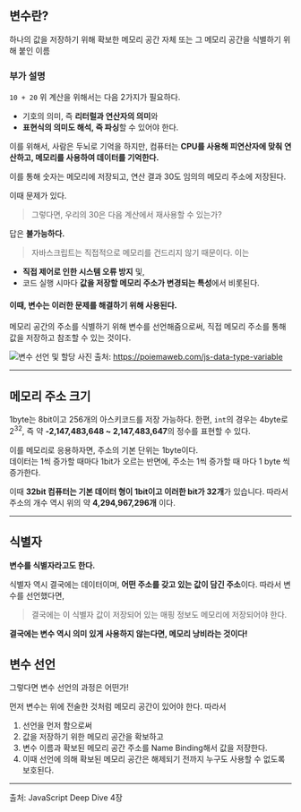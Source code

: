## **변수란?**

하나의 값을 저장하기 위해 확보한 메모리 공간 자체 또는 그 메모리 공간을 식별하기 위해 붙인 이름

### **부가 설명**

`10 + 20`
위 계산을 위해서는 다음 2가지가 필요하다.

- 기호의 의미, 즉 **리터럴과 연산자의 의미**와
- **표현식의 의미도 해석, 즉 파싱**할 수 있어야 한다.

이를 위해서, 사람은 두뇌로 기억을 하지만, 컴퓨터는 **CPU를 사용해 피연산자에 맞춰 연산하고, 메모리를 사용하여 데이터를 기억한다.**

이를 통해 숫자는 메모리에 저장되고, 연산 결과 30도 임의의 메모리 주소에 저장된다.

이때 문제가 있다.

> 그렇다면, 우리의 30은 다음 계산에서 재사용할 수 있는가?

답은 **불가능하다.**

> 자바스크립트는 직접적으로 메모리를 건드리지 않기 때문이다. 이는

- **직접 제어로 인한 시스템 오류 방지** 및,
- 코드 실행 시마다 **값을 저장할 메모리 주소가 변경되는 특성**에서 비롯된다.

#### **이때, 변수는 이러한 문제를 해결하기 위해 사용된다.**

메모리 공간의 주소를 식별하기 위해 변수를 선언해줌으로써, 직접 메모리 주소를 통해 값을 저장하고 참조할 수 있는 것이다.

![변수 선언 및 할당](https://poiemaweb.com/img/memory_address.png)
사진 출처: https://poiemaweb.com/js-data-type-variable

---

## **메모리 주소 크기**

1byte는 8bit이고 256개의 아스키코드를 저장 가능하다. 한편, `int`의 경우는 4byte로 2<sup>32</sup>, 즉 약 **-2,147,483,648 ~ 2,147,483,647**의 정수를 표현할 수 있다.

이를 메모리로 응용하자면, 주소의 기본 단위는 1byte이다.  
데이터는 1씩 증가할 때마다 1bit가 오르는 반면에, 주소는 1씩 증가할 때 마다 1 byte 씩 증가한다.

이때 **32bit 컴퓨터는 기본 데이터 형이 1bit이고 이러한 bit가 32개**가 있습니다.
따라서 주소의 개수 역시 위의 약 **4,294,967,296개** 이다.

---

## **식별자**

**변수를 식별자라고도 한다.**

식별자 역시 결국에는 데이터이며, **어떤 주소를 갖고 있는 값이 담긴 주소**이다. 따라서 변수를 선언했다면,

> 결국에는 이 식별자 값이 저장되어 있는 매핑 정보도 메모리에 저장되어야 한다.

**결국에는 변수 역시 의미 있게 사용하지 않는다면, 메모리 낭비라는 것이다!**

## **변수 선언**

그렇다면 변수 선언의 과정은 어떤가!

먼저 변수는 위에 전술한 것처럼 메모리 공간이 있어야 한다.
따라서

1. 선언을 먼저 함으로써
2. 값을 저장하기 위한 메모리 공간을 확보하고
3. 변수 이름과 확보된 메모리 공간 주소를 Name Binding해서 값을 저장한다.
4. 이때 선언에 의해 확보된 메모리 공간은 해제되기 전까지 누구도 사용할 수 없도록 보호된다.

---

출처: JavaScript Deep Dive 4장
